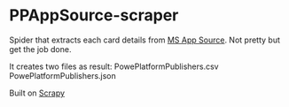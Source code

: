 # PPAppSource-scraper
Spider that extracts each card details from [MS App Source](https://appsource.microsoft.com/en-GB/marketplace/consulting-services?product=powerapps%3Bpower-automate%3Bpower-bi%3Bpower-virtual-agents&src=pa-m&page=1). Not pretty but get the job done.

It creates two files as result:
PowePlatformPublishers.csv
PowePlatformPublishers.json

Built on [Scrapy](https://scrapy.org/)

